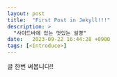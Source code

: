 ```yaml
---
layout: post
title:  "First Post in Jekyll!!!"
description: >
  "사이드바에 있는 멋있는 설명"
date:   2023-09-22 16:44:28 +0900
tags: [<Introduce>]
---
```

글 한번 써봅니다!!

